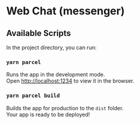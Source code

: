 # Web Chat (messenger)

## Available Scripts

In the project directory, you can run:

### `yarn parcel`

Runs the app in the development mode.<br />
Open [http://localhost:1234](http://localhost:1234) to view it in the browser.

### `yarn parcel build`

Builds the app for production to the `dist` folder.<br />
Your app is ready to be deployed!